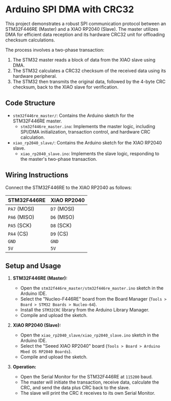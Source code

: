 # Arduino SPI DMA with CRC32

This project demonstrates a robust SPI communication protocol between an STM32F446RE (Master) and a XIAO RP2040 (Slave). The master utilizes DMA for efficient data reception and its hardware CRC32 unit for offloading checksum calculations.

The process involves a two-phase transaction:
1.  The STM32 master reads a block of data from the XIAO slave using DMA.
2.  The STM32 calculates a CRC32 checksum of the received data using its hardware peripheral.
3.  The STM32 then transmits the original data, followed by the 4-byte CRC checksum, back to the XIAO slave for verification.

## Code Structure

-   `stm32f446re_master/`: Contains the Arduino sketch for the STM32F446RE master.
    -   `stm32f446re_master.ino`: Implements the master logic, including SPI/DMA initialization, transaction control, and hardware CRC calculation.
-   `xiao_rp2040_slave/`: Contains the Arduino sketch for the XIAO RP2040 slave.
    -   `xiao_rp2040_slave.ino`: Implements the slave logic, responding to the master's two-phase transaction.

## Wiring Instructions

Connect the STM32F446RE to the XIAO RP2040 as follows:

| STM32F446RE | XIAO RP2040 |
|:------------|:------------|
| `PA7` (MOSI)  | `D7` (MOSI)   |
| `PA6` (MISO)  | `D6` (MISO)   |
| `PA5` (SCK)   | `D8` (SCK)    |
| `PA4` (CS)    | `D9` (CS)     |
| `GND`         | `GND`         |
| `5V`          | `5V`          |

## Setup and Usage

1.  **STM32F446RE (Master):**
    *   Open the `stm32f446re_master/stm32f446re_master.ino` sketch in the Arduino IDE.
    *   Select the "Nucleo-F446RE" board from the Board Manager (`Tools > Board > STM32 Boards > Nucleo-64`).
    *   Install the `STM32CRC` library from the Arduino Library Manager.
    *   Compile and upload the sketch.

2.  **XIAO RP2040 (Slave):**
    *   Open the `xiao_rp2040_slave/xiao_rp2040_slave.ino` sketch in the Arduino IDE.
    *   Select the "Seeed XIAO RP2040" board (`Tools > Board > Arduino Mbed OS RP2040 Boards`).
    *   Compile and upload the sketch.

3.  **Operation:**
    *   Open the Serial Monitor for the STM32F446RE at `115200` baud.
    *   The master will initiate the transaction, receive data, calculate the CRC, and send the data plus CRC back to the slave.
    *   The slave will print the CRC it receives to its own Serial Monitor.

